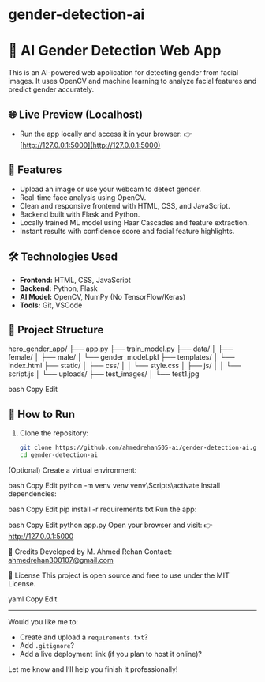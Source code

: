# gender-detection-ai
# 🧠 AI Gender Detection Web App

This is an AI-powered web application for detecting gender from facial images. It uses OpenCV and machine learning to analyze facial features and predict gender accurately.

## 🌐 Live Preview (Localhost)
- Run the app locally and access it in your browser:
  👉 [http://127.0.0.1:5000](http://127.0.0.1:5000)

## 📸 Features
- Upload an image or use your webcam to detect gender.
- Real-time face analysis using OpenCV.
- Clean and responsive frontend with HTML, CSS, and JavaScript.
- Backend built with Flask and Python.
- Locally trained ML model using Haar Cascades and feature extraction.
- Instant results with confidence score and facial feature highlights.

## 🛠️ Technologies Used
- **Frontend:** HTML, CSS, JavaScript
- **Backend:** Python, Flask
- **AI Model:** OpenCV, NumPy (No TensorFlow/Keras)
- **Tools:** Git, VSCode

## 📁 Project Structure

hero_gender_app/
├── app.py
├── train_model.py
├── data/
│ ├── female/
│ ├── male/
│ └── gender_model.pkl
├── templates/
│ └── index.html
├── static/
│ ├── css/
│ │ └── style.css
│ ├── js/
│ │ └── script.js
│ └── uploads/
├── test_images/
│ └── test1.jpg

bash
Copy
Edit

## 🚀 How to Run

1. Clone the repository:
   ```bash
   git clone https://github.com/ahmedrehan505-ai/gender-detection-ai.git
   cd gender-detection-ai
(Optional) Create a virtual environment:

bash
Copy
Edit
python -m venv venv
venv\Scripts\activate
Install dependencies:

bash
Copy
Edit
pip install -r requirements.txt
Run the app:

bash
Copy
Edit
python app.py
Open your browser and visit:
👉 http://127.0.0.1:5000

📌 Credits
Developed by M. Ahmed Rehan
Contact: ahmedrehan300107@gmail.com

📄 License
This project is open source and free to use under the MIT License.

yaml
Copy
Edit

---

Would you like me to:
- Create and upload a `requirements.txt`?
- Add `.gitignore`?
- Add a live deployment link (if you plan to host it online)?

Let me know and I’ll help you finish it professionally!

